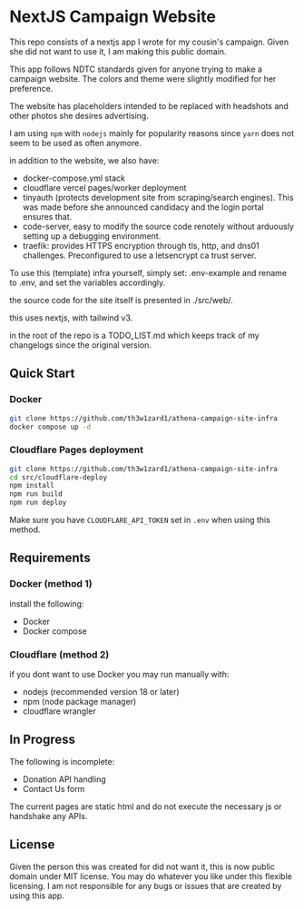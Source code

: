 # NextJS Campaign Website

This repo consists of a nextjs app I wrote for my cousin's campaign. Given she did not want to use it, I am making this public domain.

This app follows NDTC standards given for anyone trying to make a campaign website. The colors and theme were slightly modified for her preference.

The website has placeholders intended to be replaced with headshots and other photos she desires advertising.

I am using `npm` with `nodejs` mainly for popularity reasons since `yarn` does not seem to be used as often anymore.

in addition to the website, we also have:
- docker-compose.yml stack
- cloudflare vercel pages/worker deployment
- tinyauth (protects development site from scraping/search engines). This was made before she announced candidacy and the login portal ensures that.
- code-server, easy to modify the source code renotely without arduously setting up a debugging environment.
- traefik: provides HTTPS encryption through tls, http, and dns01 challenges. Preconfigured to use a letsencrypt ca trust server.

To use this (template) infra yourself, simply set:
.env-example and rename to .env, and set the variables accordingly.

the source code for the site itself is presented in ./src/web/.

this uses nextjs, with tailwind v3.

in the root of the repo is a TODO_LIST.md which keeps track of my changelogs since the original version.

## Quick Start

### Docker

```bash
git clone https://github.com/th3w1zard1/athena-campaign-site-infra
docker compose up -d
```

### Cloudflare Pages deployment

```bash
git clone https://github.com/th3w1zard1/athena-campaign-site-infra
cd src/cloudflare-deploy
npm install
npm run build
npm run deploy
```

Make sure you have `CLOUDFLARE_API_TOKEN` set in `.env` when using this method.

## Requirements

### Docker (method 1)

install the following:

- Docker
- Docker compose

### Cloudflare (method 2)
if you dont want to use Docker you may run manually with:
- nodejs (recommended version 18 or later)
- npm (node package manager)
- cloudflare wrangler

## In Progress

The following is incomplete:
- Donation API handling
- Contact Us form

The current pages are static html and do not execute the necessary js or handshake any APIs.

## License

Given the person this was created for did not want it, this is now public domain under MIT license. You may do whatever you like under this flexible licensing. I am not responsible for any bugs or issues that are created by using this app. 
